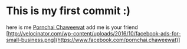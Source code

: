 # This is my first commit :)
here is me [Pornchai Chaweewat](https://github.com/chaweewatp)
add me is your friend [http://velocinator.com/wp-content/uploads/2016/10/facebook-ads-for-small-business.png](https://www.facebook.com/pornchai.chaweewat)]